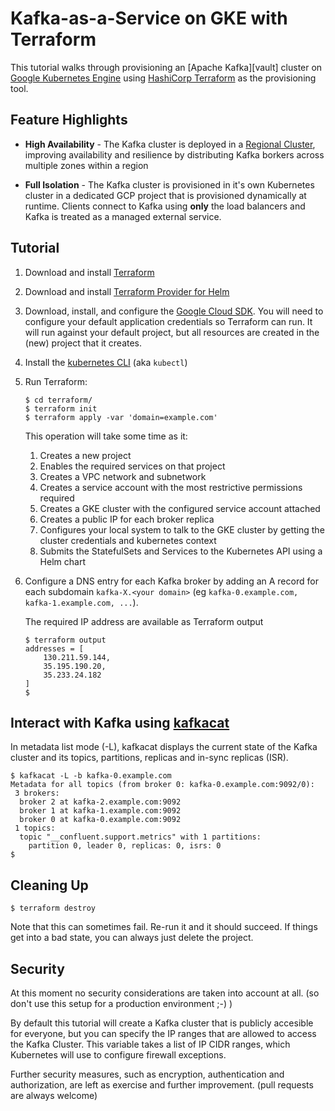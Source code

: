 # Kafka-as-a-Service on GKE with Terraform

This tutorial walks through provisioning an [Apache Kafka][vault] cluster on [Google Kubernetes Engine][gke] using [HashiCorp Terraform][terraform] as the provisioning tool.

## Feature Highlights

- **High Availability** - The Kafka cluster is deployed in a [Regional Cluster](https://cloud.google.com/kubernetes-engine/docs/concepts/regional-clusters), improving availability and resilience by distributing Kafka borkers across multiple zones within a region

- **Full Isolation** - The Kafka cluster is provisioned in it's own Kubernetes cluster in a dedicated GCP project that is provisioned dynamically at runtime. Clients connect to Kafka using **only** the load balancers and Kafka is treated as a managed external service.

## Tutorial

1. Download and install [Terraform][terraform]

1. Download and install [Terraform Provider for Helm](https://github.com/mcuadros/terraform-provider-helm)

1. Download, install, and configure the [Google Cloud SDK][sdk]. You will need to configure your default application credentials so Terraform can run. It will run against your default project, but all resources are created in the (new) project that it creates.

1. Install the [kubernetes CLI](https://kubernetes.io/docs/tasks/tools/install-kubectl/) (aka `kubectl`)

1. Run Terraform:

    ```
    $ cd terraform/
    $ terraform init
    $ terraform apply -var 'domain=example.com'
    ```

    This operation will take some time as it:

    1. Creates a new project
    1. Enables the required services on that project
    1. Creates a VPC network and subnetwork
    1. Creates a service account with the most restrictive permissions required
    1. Creates a GKE cluster with the configured service account attached
    1. Creates a public IP for each broker replica
    1. Configures your local system to talk to the GKE cluster by getting the cluster credentials and kubernetes context
    1. Submits the StatefulSets and Services to the Kubernetes API using a Helm chart
    
1. Configure a DNS entry for each Kafka broker by adding an A record for each subdomain `kafka-X.<your domain>` (eg `kafka-0.example.com, kafka-1.example.com, ...`). 

    The required IP address are available as Terraform output 
    
    ```
    $ terraform output
    addresses = [
        130.211.59.144,
        35.195.190.20,
        35.233.24.182
    ]
    $    
    ```
    
## Interact with Kafka using [kafkacat](https://github.com/edenhill/kafkacat)

In metadata list mode (-L), kafkacat displays the current state of the Kafka cluster and its topics, partitions, replicas and in-sync replicas (ISR).

    
```
$ kafkacat -L -b kafka-0.example.com
Metadata for all topics (from broker 0: kafka-0.example.com:9092/0):
 3 brokers:
  broker 2 at kafka-2.example.com:9092
  broker 1 at kafka-1.example.com:9092
  broker 0 at kafka-0.example.com:9092
 1 topics:
  topic "__confluent.support.metrics" with 1 partitions:
    partition 0, leader 0, replicas: 0, isrs: 0
$
```

## Cleaning Up

```
$ terraform destroy
```

Note that this can sometimes fail. Re-run it and it should succeed. If things get into a bad state, you can always just delete the project.

## Security

At this moment no security considerations are taken into account at all. (so don't use this setup for a production environment ;-) )

By default this tutorial will create a Kafka cluster that is publicly accesible for everyone, but you can specify the IP ranges that are allowed to access the Kafka Cluster. 
This variable takes a list of IP CIDR ranges, which Kubernetes will use to configure firewall exceptions.

Further security measures, such as encryption, authentication and authorization, are left as exercise and further improvement. (pull requests are always welcome)

[gcs]: https://cloud.google.com/storage
[gke]: https://cloud.google.com/kubernetes-engine
[sdk]: https://cloud.google.com/sdk
[terraform]: https://www.terraform.io